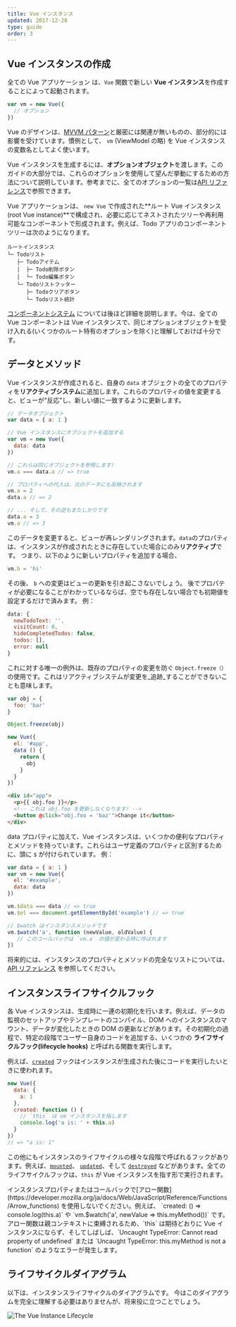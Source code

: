 ```yaml
---
title: Vue インスタンス
updated: 2017-12-28
type: guide
order: 3
---
```


## Vue インスタンスの作成

全ての Vue アプリケーション は、`Vue` 関数で新しい **Vue インスタンス**を作成することによって起動されます。

```js
var vm = new Vue({
  // オプション
})
```

Vue のデザインは、[MVVM パターン](https://en.wikipedia.org/wiki/Model_View_ViewModel)と厳密には関連が無いものの、部分的には影響を受けています。慣例として、 `vm` (ViewModel の略) を Vue インスタンスの変数名としてよく使います。

Vue インスタンスを生成するには、**オプションオブジェクト**を渡します。このガイドの大部分では、これらのオプションを使用して望んだ挙動にするための方法について説明しています。参考までに、全てのオプションの一覧は[API リファレンス](../api/#オプション-データ)で参照できます。

Vue アプリケーションは、 `new Vue` で作成された**ルート Vue インスタンス(root Vue instance)**で構成され、必要に応じてネストされたツリーや再利用可能なコンポーネントで形成されます。例えば、Todo アプリのコンポーネントツリーは次のようになります。

```
ルートインスタンス
└─ Todoリスト
   ├─ Todoアイテム
   │  ├─ Todo削除ボタン
   │  └─ Todo編集ボタン
   └─ Todoリストフッター
      ├─ Todoクリアボタン
      └─ Todoリスト統計
```

[コンポーネントシステム](components.html) については後ほど詳細を説明します。今は、全ての Vue コンポーネントは Vue インスタンスで、同じオプションオブジェクトを受け入れる(いくつかのルート特有のオプションを除く)と理解しておけば十分です。

## データとメソッド

Vue インスタンスが作成されると、自身の `data` オブジェクトの全てのプロパティを**リアクティブシステム**に追加します。これらのプロパティの値を変更すると、ビューが"反応"し、新しい値に一致するように更新します。

```js
// データオブジェクト
var data = { a: 1 }

// Vue インスタンスにオブジェクトを追加する
var vm = new Vue({
  data: data
})

// これらは同じオブジェクトを参照します!
vm.a === data.a // => true

// プロパティへの代入は、元のデータにも反映されます
vm.a = 2
data.a // => 2

// ... そして、その逆もまたしかりです
data.a = 3
vm.a // => 3
```

このデータを変更すると、ビューが再レンダリングされます。`data`のプロパティは、インスタンスが作成されたときに存在していた場合にのみ**リアクティブ**です。 つまり、以下のように新しいプロパティを追加する場合、

```js
vm.b = 'hi'
```

その後、 `b` への変更はビューの更新を引き起こさないでしょう。 後でプロパティが必要になることがわかっているならば、空でも存在しない場合でも初期値を設定するだけで済みます。 例：

```js
data: {
  newTodoText: '',
  visitCount: 0,
  hideCompletedTodos: false,
  todos: [],
  error: null
}
```

これに対する唯一の例外は、既存のプロパティの変更を防ぐ `Object.freeze（）`の使用です。これはリアクティブシステムが変更を_追跡_することができないことも意味します。

```js
var obj = {
  foo: 'bar'
}

Object.freeze(obj)

new Vue({
  el: '#app',
  data () {
    return {
      obj
    }
  }
})
```

```html
<div id="app">
  <p>{{ obj.foo }}</p>
  <!-- これは obj.foo を更新しなくなります! -->
  <button @click="obj.foo = 'baz'">Change it</button>
</div>
```

data プロパティに加えて、Vue インスタンスは、いくつかの便利なプロパティとメソッドを持っています。これらはユーザ定義のプロパティと区別するために、頭に `$` が付けられています。 例：

```js
var data = { a: 1 }
var vm = new Vue({
  el: '#example',
  data: data
})

vm.$data === data // => true
vm.$el === document.getElementById('example') // => true

// $watch はインスタンスメソッドです
vm.$watch('a', function (newValue, oldValue) {
   // このコールバックは `vm.a` の値が変わる時に呼ばれます
})
```

将来的には、インスタンスのプロパティとメソッドの完全なリストについては、 [API リファレンス](../api/#インスタンスプロパティ) を参照してください。

## インスタンスライフサイクルフック

各 Vue インスタンスは、生成時に一連の初期化を行います。例えば、データの監視のセットアップやテンプレートのコンパイル、DOM へのインスタンスのマウント、データが変化したときの DOM の更新などがあります。その初期化の過程で、特定の段階でユーザー自身のコードを追加する、いくつかの **ライフサイクルフック(lifecycle hooks)** と呼ばれる関数を実行します。

例えば、[`created`](../api/#created) フックはインスタンスが生成された後にコードを実行したいときに使われます。

```js
new Vue({
  data: {
    a: 1
  },
  created: function () {
    // `this` は vm インスタンスを指します
    console.log('a is: ' + this.a)
  }
})
// => "a is: 1"
```

この他にもインスタンスのライフサイクルの様々な段階で呼ばれるフックがあります。例えば、[`mounted`](../api/#mounted)、 [`updated`](../api/#updated)、そして [`destroyed`](../api/#destroyed) などがあります。全てのライフサイクルフックは、`this` が Vue インスタンスを指す形で実行されます。

<p class="tip">インスタンスプロパティまたはコールバックで[アロー関数](https://developer.mozilla.org/ja/docs/Web/JavaScript/Reference/Functions/Arrow_functions) を使用しないでください。例えば、 `created: () => console.log(this.a)` や `vm.$watch('a', newValue => this.myMethod())` です。アロー関数は親コンテキストに束縛されるため、`this` は期待どおりに Vue インスタンスにならず、そしてしばしば、`Uncaught TypeError: Cannot read property of undefined` または `Uncaught TypeError: this.myMethod is not a function` のようなエラーが発生します。</p>

## ライフサイクルダイアグラム

以下は、インスタンスライフサイクルのダイアグラムです。
今はこのダイアグラムを完全に理解する必要はありませんが、将来役に立つことでしょう。

![The Vue Instance Lifecycle](/images/lifecycle.png)
